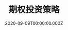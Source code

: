 ---
title: 期权投资策略
linktitle: 主页
summary: Options as a Strategic Investment
date: 2020-09-09T00:00:00.000Z
type: book
weight: 1
authors:
- admin
draft: false
tags:
- Options
- Implied Volatility
cip_code: '27.0301'
categories: null
cips:
- 27.03) Applied Mathematics
- 27.0301) Applied Mathematics, General
---